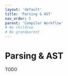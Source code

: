 ```yaml
---
layout: 'default'
title: 'Parsing & AST'
nav_order: 5
parent: 'Compiler Workflow'
# No children
# No grandparent
---
```


# Parsing & AST

TODO
<div class="nav-btn-block">
    
    
</div>
